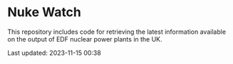 # Nuke Watch

This repository includes code for retrieving the latest information available on the output of EDF nuclear power plants in the UK.

Last updated: 2023-11-15 00:38
